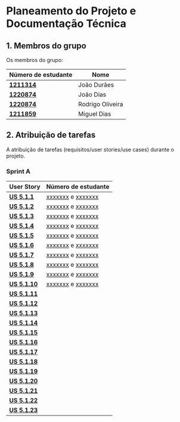 # Planeamento do Projeto e Documentação Técnica

## 1. Membros do grupo

Os membros do grupo:

| Número de estudante              | Nome              |
|----------------------------------|-------------------|
| **[1211314](1211314/readme.md)** | João Durães       |
| **[1220874](1220874/readme.md)** | João Dias         |
| **[1220874](1220874/readme.md)** | Rodrigo Oliveira  |
| **[1211859](1211859/readme.md)** | Miguel Dias       |

## 2. Atribuição de tarefas

A atribuição de tarefas (requisitos/user stories/use cases) durante o projeto.

### Sprint A

| User Story                              | Número de estudante                                         |
|-----------------------------------------|-------------------------------------------------------------|
| **[US 5.1.1](Sprint_A/us_5.1.1/readme.md)** | [xxxxxxx](xxxxxxx/readme.md) e [xxxxxxx](xxxxxxx/readme.md) |
| **[US 5.1.2](Sprint_A/us_5.1.2/readme.md)** | [xxxxxxx](xxxxxxx/readme.md) e [xxxxxxx](xxxxxxx/readme.md) |
| **[US 5.1.3](Sprint_A/us_5.1.3/readme.md)** | [xxxxxxx](xxxxxxx/readme.md) e [xxxxxxx](xxxxxxx/readme.md) |
| **[US 5.1.4](Sprint_A/us_5.1.4/readme.md)** | [xxxxxxx](xxxxxxx/readme.md) e [xxxxxxx](xxxxxxx/readme.md) |
| **[US 5.1.5](Sprint_A/us_5.1.5/readme.md)** | [xxxxxxx](xxxxxxx/readme.md) e [xxxxxxx](xxxxxxx/readme.md) |
| **[US 5.1.6](Sprint_A/us_5.1.6/readme.md)** | [xxxxxxx](xxxxxxx/readme.md) e [xxxxxxx](xxxxxxx/readme.md) |
| **[US 5.1.7](Sprint_A/us_5.1.7/readme.md)** | [xxxxxxx](xxxxxxx/readme.md) e [xxxxxxx](xxxxxxx/readme.md) |
| **[US 5.1.8](Sprint_A/us_5.1.8/readme.md)** | [xxxxxxx](xxxxxxx/readme.md) e [xxxxxxx](xxxxxxx/readme.md) |
| **[US 5.1.9](Sprint_A/us_5.1.9/readme.md)** | [xxxxxxx](xxxxxxx/readme.md) e [xxxxxxx](xxxxxxx/readme.md) |
| **[US 5.1.10](Sprint_A/us_5.1.10/readme.md)** | [xxxxxxx](xxxxxxx/readme.md) e [xxxxxxx](xxxxxxx/readme.md) |
| **[US 5.1.11](Sprint_A/us_5.1.11/readme.md)** |  |
| **[US 5.1.12](Sprint_A/us_5.1.12/readme.md)** |  |
| **[US 5.1.13](Sprint_A/us_5.1.13/readme.md)** |  |
| **[US 5.1.14](Sprint_A/us_5.1.14/readme.md)** |  |
| **[US 5.1.15](Sprint_A/us_5.1.15/readme.md)** |  |
| **[US 5.1.16](Sprint_A/us_5.1.16/readme.md)** |  |
| **[US 5.1.17](Sprint_A/us_5.1.17/readme.md)** |  |
| **[US 5.1.18](Sprint_A/us_5.1.18/readme.md)** |  |
| **[US 5.1.19](Sprint_A/us_5.1.19/readme.md)** |  |
| **[US 5.1.20](Sprint_A/us_5.1.20/readme.md)** |  |
| **[US 5.1.21](Sprint_A/us_5.1.21/readme.md)** |  |
| **[US 5.1.22](Sprint_A/us_5.1.22/readme.md)** |  |
| **[US 5.1.23](Sprint_A/us_5.1.23/readme.md)** |  |
